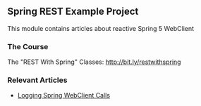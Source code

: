 ## Spring REST Example Project

This module contains articles about reactive Spring 5 WebClient

### The Course
The "REST With Spring" Classes: http://bit.ly/restwithspring

### Relevant Articles

- [Logging Spring WebClient Calls](https://www.baeldung.com/spring-log-webclient-calls)
